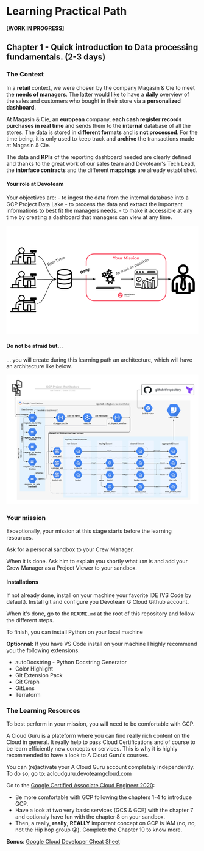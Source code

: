 # Learning Practical Path 


**[WORK IN PROGRESS]**


## Chapter 1 - Quick introduction to Data processing fundamentals. (2-3 days) 

### The Context

In a **retail** context, we were chosen by the company Magasin & Cie to meet the **needs of managers**. The latter would like to have a **daily** overview of the sales and customers who bought in their store via a **personalized dashboard**. 

At Magasin & Cie, an **european** company, **each cash register records purchases in real time** and sends them to the **internal** database of all the stores. The data is stored in **different formats** and is **not processed**. For the time being, it is only used to keep track and **archive** the transactions made at Magasin & Cie.

The data and **KPIs** of the reporting dashboard needed are clearly defined and thanks to the great work of our sales team and Devoteam's Tech Lead, the **interface contracts** and the different **mappings** are already established.

#### Your role at Devoteam

Your objectives are: 
    - to ingest the data from the internal database into a GCP Project Data Lake
    - to process the data and extract the important informations to best fit the managers needs. 
    - to make it accessible at any time by creating a dashboard that managers can view at any time.

![Your mission](img/0_your_mission.png)

#### Do not be afraid but...

... you will create during this learning path an architecture, which will have an architecture like below. 

![Your mission architecture](img/0_your_mission_architecture.png)



### Your mission

Exceptionally, your mission at this stage starts before the learning resources.

Ask for a personal sandbox to your Crew Manager. 

When it is done. Ask him to explain you shortly what `IAM` is and add your Crew Manager as a Project Viewer to your sandbox. 

#### Installations

If not already done, install on your machine your favorite IDE (VS Code by default). 
Install git and configure you Devoteam G Cloud Github account. 

When it's done, go to the `README.md` at the root of this repository and follow the different steps. 

To finish, you can install Python on your local machine

**Optionnal:**
If you have VS Code install on your machine I highly recommend you the following extensions:
- autoDocstring - Python Docstring Generator
- Color Highlight
- Git Extension Pack
- Git Graph
- GitLens
- Terraform

### The Learning Resources


To best perform in your mission, you will need to be comfortable with GCP. 

A Cloud Guru is a plateform where you can find really rich content on the Cloud in general. It really help to pass Cloud Certifications and of course to be learn efficiently new concepts or services. This is why it is highly recommended to have a look to A Cloud Guru's courses. 

You can (re)activate your A Cloud Guru account completely independently.
To do so, go to: acloudguru.devoteamgcloud.com

Go to the [Google Certified Associate Cloud Engineer 2020](https://learn.acloud.guru/course/gcp-certified-associate-cloud-engineer/dashboard):
- Be more comfortable with GCP following the chapters 1-4 to introduce GCP.
- Have a look at two very basic services (GCS & GCE) with the chapter 7 and optionaly have fun with the chapter 8 on your sandbox.
- Then, a really, **really**, **REALLY** important concept on GCP is IAM (no, no, not the Hip hop group 😜). Complete the Chapter 10 to know more.

**Bonus**: [Google Cloud Developer Cheat Sheet](https://googlecloudcheatsheet.withgoogle.com/)


